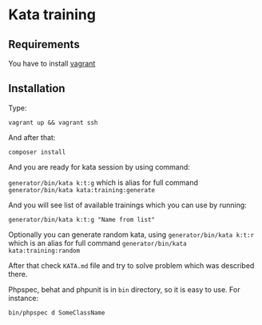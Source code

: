 # Kata training

## Requirements

You have to install [vagrant](https://www.vagrantup.com/) 

## Installation

Type:

`vagrant up && vagrant ssh`

And after that:

`composer install`

And you are ready for kata session by using command:

`generator/bin/kata k:t:g` which is alias for full command `generator/bin/kata kata:training:generate`

And you will see list of available trainings which you can use by running:

`generator/bin/kata k:t:g "Name from list"`

Optionally you can generate random kata, using `generator/bin/kata k:t:r` which is an alias for full command `generator/bin/kata kata:training:random`

After that check `KATA.md` file and try to solve problem which was described there.

Phpspec, behat and phpunit is in `bin` directory, so it is easy to use. For instance:

`bin/phpspec d SomeClassName`
